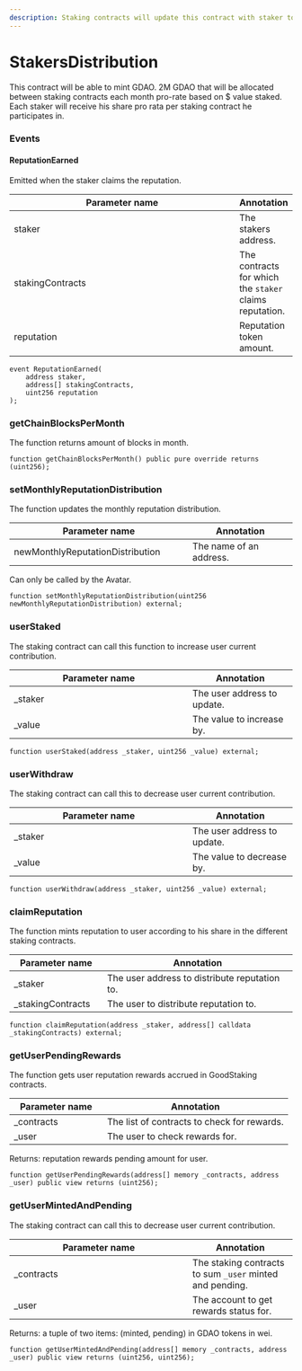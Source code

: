 ```yaml
---
description: Staking contracts will update this contract with staker token stake amount.
---
```


# StakersDistribution

This contract will be able to mint GDAO. 2M GDAO that will be allocated between staking contracts each month pro-rate based on $ value staked. Each staker will receive his share pro rata per staking contract he participates in.

### Events

#### ReputationEarned

Emitted when the staker claims the reputation.

<table><thead><tr><th width="389.63805195347794">Parameter name</th><th>Annotation</th></tr></thead><tbody><tr><td>staker</td><td>The stakers address.</td></tr><tr><td>stakingContracts</td><td>The contracts for which the <code>staker</code> claims reputation.</td></tr><tr><td>reputation</td><td>Reputation token amount.</td></tr></tbody></table>

```
event ReputationEarned(
    address staker,
    address[] stakingContracts,
    uint256 reputation
);
```

### getChainBlocksPerMonth

The function returns amount of blocks in month.

```
function getChainBlocksPerMonth() public pure override returns (uint256);
```

### setMonthlyReputationDistribution

The function updates the monthly reputation distribution.

<table><thead><tr><th width="301.8711599216471">Parameter name</th><th>Annotation</th></tr></thead><tbody><tr><td>newMonthlyReputationDistribution</td><td>The name of an address.</td></tr></tbody></table>

Can only be called by the Avatar.

```
function setMonthlyReputationDistribution(uint256 newMonthlyReputationDistribution) external;
```

### userStaked

The staking contract can call this function to increase user current contribution.

<table><thead><tr><th width="301.8711599216471">Parameter name</th><th>Annotation</th></tr></thead><tbody><tr><td>_staker</td><td>The user address to update.</td></tr><tr><td>_value</td><td>The value to increase by.</td></tr></tbody></table>

```
function userStaked(address _staker, uint256 _value) external;
```

### userWithdraw

The staking contract can call this to decrease user current contribution.

<table><thead><tr><th width="301.8711599216471">Parameter name</th><th>Annotation</th></tr></thead><tbody><tr><td>_staker</td><td>The user address to update.</td></tr><tr><td>_value</td><td>The value to decrease by.</td></tr></tbody></table>

```
function userWithdraw(address _staker, uint256 _value) external;
```

### claimReputation

The function mints reputation to user according to his share in the different staking contracts.

<table><thead><tr><th width="150">Parameter name</th><th>Annotation</th></tr></thead><tbody><tr><td>_staker</td><td>The user  address to distribute reputation to.</td></tr><tr><td>_stakingContracts</td><td>The user to distribute reputation to.</td></tr></tbody></table>

```
function claimReputation(address _staker, address[] calldata _stakingContracts) external;
```

### getUserPendingRewards

The function gets user reputation rewards accrued in GoodStaking contracts.

<table><thead><tr><th width="150">Parameter name</th><th>Annotation</th></tr></thead><tbody><tr><td>_contracts</td><td>The list of contracts to check for rewards.</td></tr><tr><td>_user</td><td>The user to check rewards for.</td></tr></tbody></table>

Returns: reputation rewards pending amount for user.

```
function getUserPendingRewards(address[] memory _contracts, address _user) public view returns (uint256);
```

### getUserMintedAndPending

The staking contract can call this to decrease user current contribution.

<table><thead><tr><th width="301.8711599216471">Parameter name</th><th>Annotation</th></tr></thead><tbody><tr><td>_contracts</td><td>The staking contracts to sum <code>_user</code> minted and pending.</td></tr><tr><td>_user</td><td>The account to get rewards status for.</td></tr></tbody></table>

Returns: a tuple of two items: (minted, pending) in GDAO tokens in wei.

```
function getUserMintedAndPending(address[] memory _contracts, address _user) public view returns (uint256, uint256);
```
